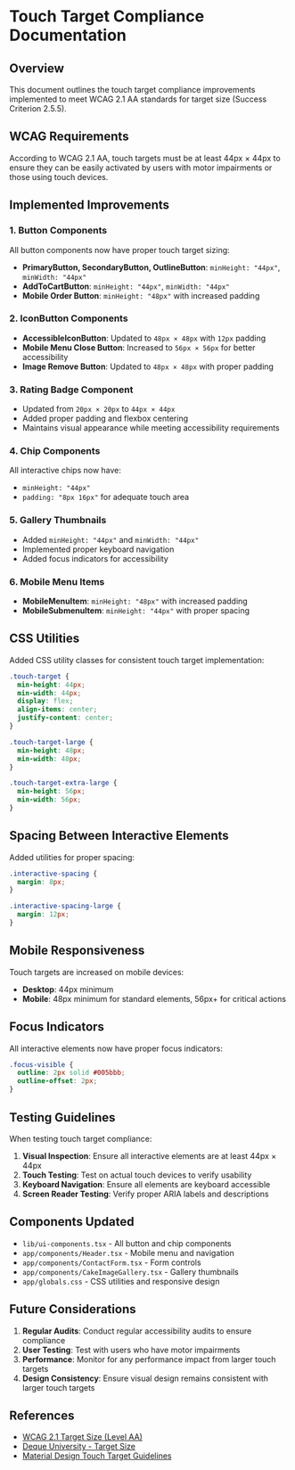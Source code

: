 # Touch Target Compliance Documentation

## Overview

This document outlines the touch target compliance improvements implemented to meet WCAG 2.1 AA standards for target size (Success Criterion 2.5.5).

## WCAG Requirements

According to WCAG 2.1 AA, touch targets must be at least 44px × 44px to ensure they can be easily activated by users with motor impairments or those using touch devices.

## Implemented Improvements

### 1. Button Components

All button components now have proper touch target sizing:

- **PrimaryButton, SecondaryButton, OutlineButton**: `minHeight: "44px"`, `minWidth: "44px"`
- **AddToCartButton**: `minHeight: "44px"`, `minWidth: "44px"`
- **Mobile Order Button**: `minHeight: "48px"` with increased padding

### 2. IconButton Components

- **AccessibleIconButton**: Updated to `48px × 48px` with `12px` padding
- **Mobile Menu Close Button**: Increased to `56px × 56px` for better accessibility
- **Image Remove Button**: Updated to `48px × 48px` with proper padding

### 3. Rating Badge Component

- Updated from `20px × 20px` to `44px × 44px`
- Added proper padding and flexbox centering
- Maintains visual appearance while meeting accessibility requirements

### 4. Chip Components

All interactive chips now have:

- `minHeight: "44px"`
- `padding: "8px 16px"` for adequate touch area

### 5. Gallery Thumbnails

- Added `minHeight: "44px"` and `minWidth: "44px"`
- Implemented proper keyboard navigation
- Added focus indicators for accessibility

### 6. Mobile Menu Items

- **MobileMenuItem**: `minHeight: "48px"` with increased padding
- **MobileSubmenuItem**: `minHeight: "44px"` with proper spacing

## CSS Utilities

Added CSS utility classes for consistent touch target implementation:

```css
.touch-target {
  min-height: 44px;
  min-width: 44px;
  display: flex;
  align-items: center;
  justify-content: center;
}

.touch-target-large {
  min-height: 48px;
  min-width: 48px;
}

.touch-target-extra-large {
  min-height: 56px;
  min-width: 56px;
}
```

## Spacing Between Interactive Elements

Added utilities for proper spacing:

```css
.interactive-spacing {
  margin: 8px;
}

.interactive-spacing-large {
  margin: 12px;
}
```

## Mobile Responsiveness

Touch targets are increased on mobile devices:

- **Desktop**: 44px minimum
- **Mobile**: 48px minimum for standard elements, 56px+ for critical actions

## Focus Indicators

All interactive elements now have proper focus indicators:

```css
.focus-visible {
  outline: 2px solid #005bbb;
  outline-offset: 2px;
}
```

## Testing Guidelines

When testing touch target compliance:

1. **Visual Inspection**: Ensure all interactive elements are at least 44px × 44px
2. **Touch Testing**: Test on actual touch devices to verify usability
3. **Keyboard Navigation**: Ensure all elements are keyboard accessible
4. **Screen Reader Testing**: Verify proper ARIA labels and descriptions

## Components Updated

- `lib/ui-components.tsx` - All button and chip components
- `app/components/Header.tsx` - Mobile menu and navigation
- `app/components/ContactForm.tsx` - Form controls
- `app/components/CakeImageGallery.tsx` - Gallery thumbnails
- `app/globals.css` - CSS utilities and responsive design

## Future Considerations

1. **Regular Audits**: Conduct regular accessibility audits to ensure compliance
2. **User Testing**: Test with users who have motor impairments
3. **Performance**: Monitor for any performance impact from larger touch targets
4. **Design Consistency**: Ensure visual design remains consistent with larger touch targets

## References

- [WCAG 2.1 Target Size (Level AA)](https://www.w3.org/WAI/WCAG21/Understanding/target-size.html)
- [Deque University - Target Size](https://dequeuniversity.com/rules/axe/4.10/target-size)
- [Material Design Touch Target Guidelines](https://material.io/design/usability/accessibility.html#layout-typography)
